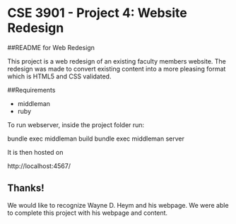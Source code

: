 # CSE 3901 - Project 4: Website Redesign

##README for Web Redesign

This project is a web redesign of an existing faculty members website. The redesign was made to convert existing content into a more pleasing format which is HTML5 and CSS validated. 

##Requirements

* middleman
* ruby

To run webserver, inside the project folder run:

bundle exec middleman build
bundle exec middleman server

It is then hosted on

http://localhost:4567/

## Thanks!

We would like to recognize Wayne D. Heym and his webpage.
We were able to complete this project with his webpage and content.